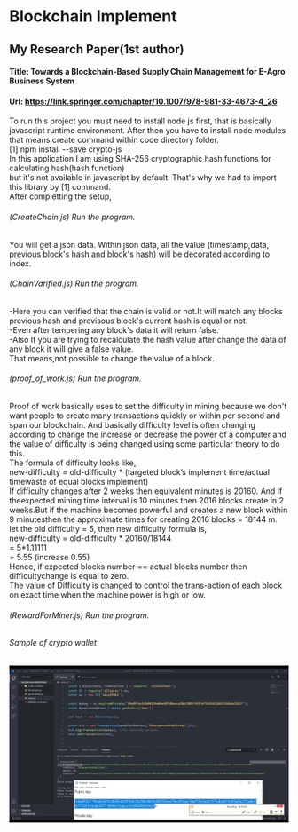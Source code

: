 # Blockchain Implement<br/>
## My Research Paper(1st author)
#### Title: Towards a Blockchain-Based Supply Chain Management for E-Agro Business System <br/>
#### Url: https://link.springer.com/chapter/10.1007/978-981-33-4673-4_26

To run this project you must need to install node js first, that is basically javascript runtime environment. After then you have to install node modules that means create command within code directory folder. <br/>
                                        [1]  npm install --save crypto-js<br/>
                                        In this application I am using SHA-256 cryptographic hash functions for calculating hash(hash function)<br/>
                                        but it's not available in javascript by default. That's why we had to import this library by [1] command.<br/>
After completting the setup,<br/>

###### (CreateChain.js) Run the program.
 You will get a json data. Within json data, all the value (timestamp,data, previous block's hash and block's hash) will be decorated according to index.<br/>
 
###### (ChainVarified.js) Run the program.
-Here you can verified that the chain is valid or not.It will match any blocks previous hash and previsous block's current hash is equal or not.<br/>
-Even after tempering any block's data it will return false.<br/>
-Also If you are trying to recalculate the hash value after change the data of any block it will give a false value.<br/>
That means,not possible to change the value of a block.<br/>

###### (proof_of_work.js) Run the program.
Proof of work basically uses to set the difficulty in mining because we don't want people to create many transactions quickly or  within per second and span our blockchain. And basically difficulty level is often changing according to change the increase or decrease the power of a computer and the value of difficulty is being changed using some particular theory to do this.<br/>
The formula of difficulty looks like,  <br/>
new-difficulty  =  old-difficulty  *  (targeted  block’s  implement  time/actual  timewaste of equal blocks implement)<br/>
If difficulty changes after 2 weeks then equivalent minutes is 20160. And if theexpected mining time interval is 10 minutes then 2016 blocks create in 2 weeks.But if the machine becomes powerful and creates a new block within 9 minutesthen the approximate times for creating 2016 blocks = 18144 m.<br/>
let the old difficulty = 5, then new difficulty formula is, <br/>
new-difficulty = old-difficulty * 20160/18144 <br/>
= 5*1.11111 <br/>
= 5.55 (increase 0.55) <br/> 
Hence,  if  expected  blocks  number  ==  actual  blocks  number  then  difficultychange is equal to zero. <br/>
The value of Difficulty is changed to control the trans-action of each block on exact time when the machine power is high or low. <br/>

###### (RewardForMiner.js) Run the program.


###### Sample of crypto wallet 
<img src="https://github.com/alaminstore/BlockChainImplement/blob/master/public_privateKey.png">

 
